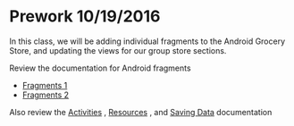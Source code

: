 # Prework 10/19/2016

In this class, we will be adding individual fragments to the Android Grocery
Store, and updating the views for our group store sections.

Review the documentation for Android fragments
- [Fragments 1](https://developer.android.com/guide/components/fragments.html)
- [Fragments 2](https://developer.android.com/training/basics/fragments/index.html)


Also review the [Activities](https://developer.android.com/training/basics/activity-lifecycle/index.html)
, [Resources](https://developer.android.com/training/basics/supporting-devices/index.html)
, and [Saving Data](https://developer.android.com/training/basics/data-storage/index.html)
 documentation
